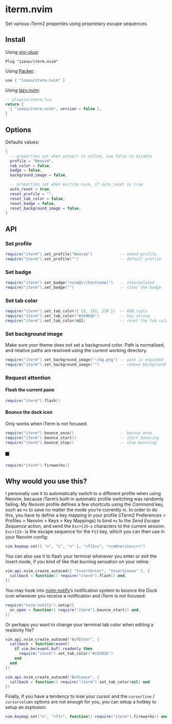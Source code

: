 # iterm.nvim

Set various iTerm2 properties using proprietary escape sequences.

## Install

Using [vim-plug](https://github.com/junegunn/vim-plug):

```viml
Plug "izeau/iterm.nvim"
```

Using [Packer](https://github.com/wbthomason/packer.nvim):

```lua
use { "izeau/iterm.nvim" }
```

Using [lazy.nvim](https://github.com/folke/lazy.nvim):

```lua
-- plugins/iterm.lua
return {
  { "izeau/iterm.nvim", version = false },
}
```

## Options

Defaults values:

```lua
{
  -- properties set when setup() is called, use false to disable
  profile = "Neovim",
  tab_color = false,
  badge = false,
  background_image = false,

  -- properties set when exiting nvim, if auto_reset is true
  auto_reset = true,
  reset_profile = "",
  reset_tab_color = false,
  reset_badge = false,
  reset_background_image = false,
}
```

## API

### Set profile

```lua
require("iterm").set_profile("Neovim")            -- named profile
require("iterm").set_profile("")                  -- default profile
```

### Set badge

```lua
require("iterm").set_badge("nvim@\\(hostname)")   -- interpolated
require("iterm").set_badge("")                    -- clear the badge
```

### Set tab color

```lua
require("iterm").set_tab_color({ 52, 152, 219 })  -- RGB tuple
require("iterm").set_tab_color("#3498db")         -- hex string
require("iterm").set_tab_color(nil)               -- reset the tab color
```

### Set background image

Make sure your theme does not set a background color. Path is normalized, and
relative paths are resolved using the current working directory.

```lua
require("iterm").set_background_image("~/bg.png") -- path is expanded
require("iterm").set_background_image("")         -- remove background
```

### Request attention

#### Flash the current pane

```lua
require("iterm").flash()
```

#### Bounce the dock icon

Only works when iTerm is not focused.

```lua
require("iterm").bounce_once()                    -- bounce once
require("iterm").bounce_start()                   -- start bouncing
require("iterm").bounce_stop()                    -- stop bouncing
```

#### :fireworks:

```lua
require("iterm").fireworks()
```

## Why would you use this?

I personally use it to automatically switch to a different profile when using
Neovim, because iTerm’s built-in automatic profile switching was randomly
failing. My _Neovim_ profile defines a few shortcuts using the _Command_ key,
such as `⌘s` to save no matter the mode you’re currently in. In order to do
this, you have to define a key mapping in your profile (iTerm2 Preferences >
Profiles > Neovim > Keys > Key Mappings) to bind `⌘s` to the _Send Escape
Sequence_ action, and send the `Esc+[25~s` characters to the current session.
`Esc+[25~` is the escape sequence for the `F13` key, which you can then use in
your Neovim config:

```lua
vim.keymap.set({ "n", "i", "v" }, "<f13>s", "<cmd>write<cr>")
```

You can also use it to flash your terminal whenever you enter or exit the insert
mode, if you kind of like that burning sensation on your retina:

```lua
vim.api.nvim_create_autocmd({ "InsertEnter", "InsertLeave" }, {
  callback = function() require("iterm").flash() end,
})
```

You may hook into [nvim-notify](https://github.com/rcarriga/nvim-notify)’s
notification system to bounce the Dock icon whenever you receive a notification
and iTerm is not focused:

```lua
require("nvim-notify").setup({
  on_open = function() require("iterm").bounce_start() end,
})
```

Or perhaps you want to change your terminal tab color when editing a readonly
file?

```lua
vim.api.nvim_create_autocmd("BufEnter", {
  callback = function(event)
    if vim.bo[event.buf].readonly then
      require("iterm").set_tab_color("#c0392b")
    end
  end
})

vim.api.nvim_create_autocmd("BufLeave", {
  callback = function() require("iterm").set_tab_color(nil) end
})
```

Finally, if you have a tendency to lose your cursor and the `cursorline` /
`cursorcolumn` options are not enough for you, you can setup a hotkey to setup
an explosion:

```lua
vim.keymap.set("n", "<f1>", function() require("iterm").fireworks() end)
```
